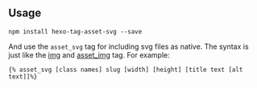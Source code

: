 ## Usage

```
npm install hexo-tag-asset-svg --save
```

And use the `asset_svg` tag for including svg files as native. The syntax is
just like the [img](https://hexo.io/docs/tag-plugins#Image) and
[asset_img](https://hexo.io/docs/tag-plugins#Include-Assets) tag. For example:

```
{% asset_svg [class names] slug [width] [height] [title text [alt text]]%}
```
